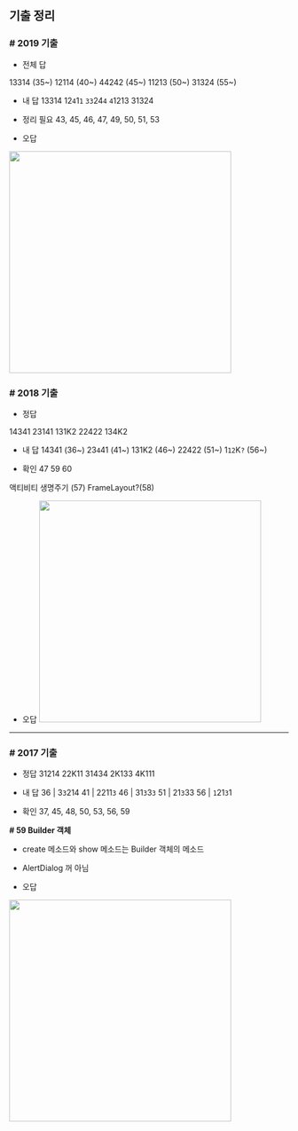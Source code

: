 ## **기출 정리**

### **# 2019 기출**

- 전체 답


13314 (35~)
12114 (40~)
44242 (45~)
11213 (50~)
31324 (55~)

- 내 답
13314
12`4`1`1`
`33`24`4`
`4`1213
31324


- 정리 필요
43, 45, 46, 47, 49, 50, 51, 53

- 오답 

<img src="https://user-images.githubusercontent.com/66513003/122171781-0dc2ab80-cebb-11eb-8a55-9bc5cc38503a.png
" width="400">

### **# 2018 기출**

- 정답

14341
23141
131K2
22422
134K2


- 내 답
14341  (36~)
23`4`41  (41~)
131K2  (46~)
22422 (51~)
1`12`K`?` (56~)

- 확인
47 59 60

액티비티 생명주기 (57)
FrameLayout?(58)

- 오답
<img src="https://user-images.githubusercontent.com/66513003/122183346-1c629000-cec6-11eb-8374-3193a9f219b1.png
" width="400">


___

### **# 2017 기출**

- 정답
31214
22K11
31434
2K133
4K111

- 내 답
36 | 3`3`214
41 | 2211`3`
46 | 31`3`3`3`
51 | 21`3`33
56 | `1`21`3`1


- 확인
37, 45, 48, 50, 53, 56, 59

**# 59 Builder 객체**
- create 메소드와 show 메소드는 Builder 객체의 메소드
- AlertDialog 꺼 아님

- 오답

<img src="https://user-images.githubusercontent.com/66513003/122190504-d65cfa80-cecc-11eb-9d3b-744b884ce30a.png
" width="400">